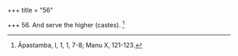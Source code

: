 +++
title = "56"

+++
56. And serve the higher (castes). [^36] 


[^36]:  Āpastamba, I, 1, 1, 7-8; Manu X, 121-123.
